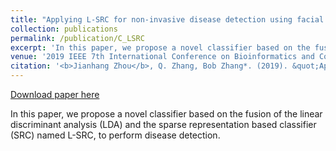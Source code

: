 ```yaml
---
title: "Applying L-SRC for non-invasive disease detection using facial chromaticity and texture features"
collection: publications
permalink: /publication/C_LSRC
excerpt: 'In this paper, we propose a novel classifier based on the fusion of the linear discriminant analysis (LDA) and the sparse representation based classifier (SRC) named L-SRC, to perform disease detection. '
venue: '2019 IEEE 7th International Conference on Bioinformatics and Computational Biology.'
citation: '<b>Jianhang Zhou</b>, Q. Zhang, Bob Zhang*. (2019). &quot;Applying L-SRC for non-invasive disease detection using facial chromaticity and texture features.&quot; <i>2019 IEEE 7th International Conference on Bioinformatics and Computational Biology</i>. (2019).'
---
```


[Download paper here](https://ieeexplore.ieee.org/iel7/8851152/8854628/08854637.pdf)

In this paper, we propose a novel classifier based on the fusion of the linear discriminant analysis (LDA) and the sparse representation based classifier (SRC) named L-SRC, to perform disease detection.
